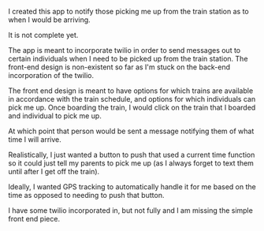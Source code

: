 I created this app to notify those picking me up
from the train station as to when I would be arriving.

It is not complete yet.

The app is meant to incorporate twilio in order to send messages
out to certain individuals when I need to be picked up from the train
station. The front-end design is non-existent so far as I'm stuck on
the back-end incorporation of the twilio.

The front end design is meant to have options for which trains are
available in accordance with the train schedule, and options for which
individuals can pick me up. Once boarding the train, I would click on the
train that I boarded and individual to pick me up.

At which point that person would be sent a message notifying them of what time
I will arrive.

Realistically, I just wanted a button to push that used a current time function
so it could just tell my parents to pick me up (as I always forget to text them
until after I get off the train).

Ideally, I wanted GPS tracking to automatically handle it for me based on the time
as opposed to needing to push that button.

I have some twilio incorporated in, but not fully and I am missing the simple front end piece.
